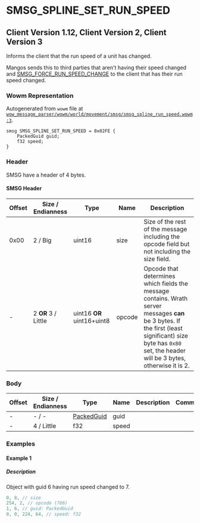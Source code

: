 # SMSG_SPLINE_SET_RUN_SPEED

## Client Version 1.12, Client Version 2, Client Version 3

Informs the client that the run speed of a unit has changed.

Mangos sends this to third parties that aren't having their speed changed and [SMSG_FORCE_RUN_SPEED_CHANGE](./smsg_force_run_speed_change.md) to the client that has their run speed changed.

### Wowm Representation

Autogenerated from `wowm` file at [`wow_message_parser/wowm/world/movement/smsg/smsg_spline_run_speed.wowm:3`](https://github.com/gtker/wow_messages/tree/main/wow_message_parser/wowm/world/movement/smsg/smsg_spline_run_speed.wowm#L3).
```rust,ignore
smsg SMSG_SPLINE_SET_RUN_SPEED = 0x02FE {
    PackedGuid guid;
    f32 speed;
}
```
### Header

SMSG have a header of 4 bytes.

#### SMSG Header

| Offset | Size / Endianness | Type   | Name   | Description |
| ------ | ----------------- | ------ | ------ | ----------- |
| 0x00   | 2 / Big           | uint16 | size   | Size of the rest of the message including the opcode field but not including the size field.|
| -      | 2 **OR** 3 / Little| uint16 **OR** uint16+uint8 | opcode | Opcode that determines which fields the message contains. Wrath server messages **can** be 3 bytes. If the first (least significant) size byte has `0x80` set, the header will be 3 bytes, otherwise it is 2. |

### Body

| Offset | Size / Endianness | Type | Name | Description | Comment |
| ------ | ----------------- | ---- | ---- | ----------- | ------- |
| - | - / - | [PackedGuid](../spec/packed-guid.md) | guid |  |  |
| - | 4 / Little | f32 | speed |  |  |

### Examples

#### Example 1

##### Description

Object with guid 6 having run speed changed to 7.

```c
0, 8, // size
254, 2, // opcode (766)
1, 6, // guid: PackedGuid
0, 0, 224, 64, // speed: f32
```
